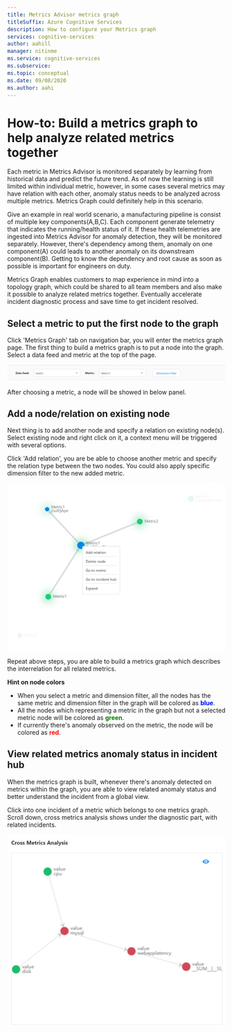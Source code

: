 ```yaml
---
title: Metrics Advisor metrics graph
titleSuffix: Azure Cognitive Services
description: How to configure your Metrics graph
services: cognitive-services
author: aahill
manager: nitinme
ms.service: cognitive-services
ms.subservice:
ms.topic: conceptual
ms.date: 09/08/2020
ms.author: aahi
---
```


# How-to: Build a metrics graph to help analyze related metrics together

Each metric in Metrics Advisor is monitored separately by learning from historical data and predict the future trend. As of now the learning is still limited within individual metric, however, in some cases several metrics may have relation with each other, anomaly status needs to be analyzed across multiple metrics. Metrics Graph could definitely help in this scenario. 

Give an example in real world scenario, a manufacturing pipeline is consist of  multiple key components(A,B,C). Each component generate telemetry that indicates the running/health status of it. If these health telemetries are ingested into Metrics Advisor for anomaly detection, they will be monitored separately. However, there's dependency among them, anomaly on one component(A) could leads to another anomaly on its downstream component(B). Getting to know the dependency and root cause as soon as possible is important for engineers on duty.

Metrics Graph enables customers to map experience in mind into a topology graph, which could be shared to all team members and also make it possible to analyze related metrics together. Eventually accelerate incident diagnostic process and save time to get incident resolved. 

## Select a metric to put the first node to the graph

Click 'Metrics Graph' tab on navigation bar, you will enter the metrics graph page. The first thing to build a metrics graph is to put a node into the graph. Select a data feed and metric at the top of the page. 

![Select metric](../media/graph/metrics-graph-select.png)

After choosing a metric, a node will be showed in below panel. 

## Add a node/relation on existing node

Next thing is to add another node and specify a relation on existing node(s). Select existing node and right click on it, a context menu will be triggered with several options. 

Click 'Add relation', you are be able to choose another metric and specify the relation type between the two nodes. You could also apply specific dimension filter to the new added metric. 

![Add node/relation](../media/graph/metrics-graph-node-action.png)

Repeat above steps, you are able to build a metrics graph which describes the interrelation for all related metrics. 

**Hint on node colors**

- When you select a metric and dimension filter, all the nodes has the same metric and dimension filter in the graph will be colored as **<font color=blue>blue</font>**.
- All the nodes which representing a metric in the graph but not a selected metric node will be colored as **<font color=green>green</font>**.
- If currently there's anomaly observed on the metric, the node will be colored as **<font color=red>red</font>**.

## View related metrics anomaly status in incident hub

When the metrics graph is built, whenever there's anomaly detected on metrics within the graph, you are able to view related anomaly status and better understand the incident from a global view. 

Click into one incident of a metric which belongs to one metrics graph. Scroll down, cross metrics analysis shows under the diagnostic part, with related incidents. 

![View related metrics anomaly](../media/graph/metrics-graph-cross-metrics-analysis.png)